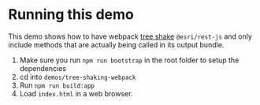 # Running this demo

This demo shows how to have webpack [tree shake](https://rollupjs.org/guide/en#tree-shaking) `@esri/rest-js` and only include methods that are actually being called in its output bundle.

1. Make sure you run `npm run bootstrap` in the root folder to setup the dependencies
1. cd into `demos/tree-shaking-webpack`
1. Run `npm run build:app`
1. Load `index.html` in a web browser.
